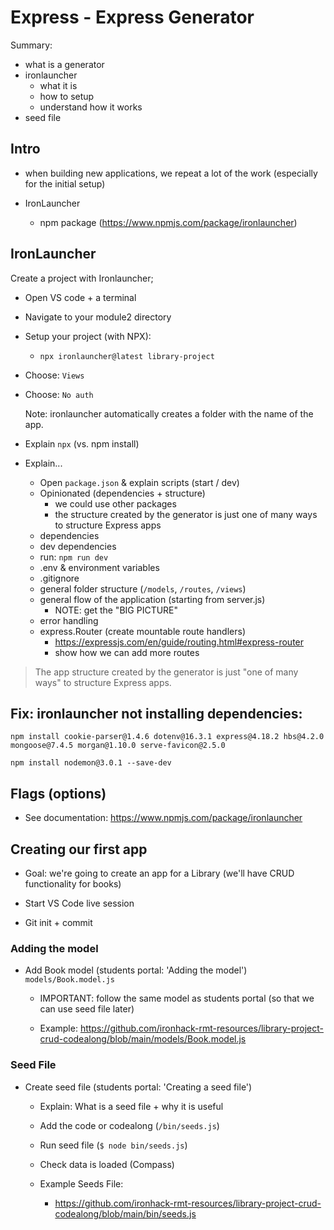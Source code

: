 

# Express - Express Generator


Summary:
- what is a generator
- ironlauncher
  - what it is
  - how to setup
  - understand how it works
- seed file




## Intro

- when building new applications, we repeat a lot of the work (especially for the initial setup)

- IronLauncher
  - npm package (https://www.npmjs.com/package/ironlauncher)




## IronLauncher

Create a project with Ironlauncher;

- Open VS code + a terminal
- Navigate to your module2 directory

- Setup your project (with NPX):

  <!-- OLD `npx --yes ironlauncher library-project` -->
  - `npx ironlauncher@latest library-project`
      <!-- note: students get a message "do you want to install 0.39..." choose yes -->


- Choose: `Views`
- Choose: `No auth`


    <!-- 

    @Luis: 
      - create with auth & just go through the code ??
      - (instead of auth codealong)
      - Nope: I think it's better that in m2 we code auth from scratch.

    -->


    Note: ironlauncher automatically creates a folder with the name of the app.


- Explain `npx` (vs. npm install)

- Explain...
  - Open `package.json` & explain scripts (start / dev)
  - Opinionated (dependencies + structure)
    - we could use other packages
    - the structure created by the generator is just one of many ways to structure Express apps
  - dependencies
  - dev dependencies
  - run: `npm run dev`
  - .env & environment variables
    <!-- IMPORTANT: explain `environment variables` here -->
  - .gitignore
  - general folder structure (`/models`, `/routes`, `/views`)
  - general flow of the application (starting from server.js)
    - NOTE: get the "BIG PICTURE"
  - error handling
  - express.Router (create mountable route handlers)
    - https://expressjs.com/en/guide/routing.html#express-router
    - show how we can add more routes



> The app structure created by the generator is just "one of many ways" to structure Express apps.



## Fix: ironlauncher not installing dependencies:
```
npm install cookie-parser@1.4.6 dotenv@16.3.1 express@4.18.2 hbs@4.2.0 mongoose@7.4.5 morgan@1.10.0 serve-favicon@2.5.0 

```

```
npm install nodemon@3.0.1 --save-dev
```



## Flags (options)

- See documentation: https://www.npmjs.com/package/ironlauncher




## Creating our first app

- Goal: we're going to create an app for a Library (we'll have CRUD functionality for books)

- Start VS Code live session

- Git init + commit

<!-- @Luis: create initial commit + push -->



### Adding the model

- Add Book model (students portal: 'Adding the model')
  `models/Book.model.js`

  - IMPORTANT: follow the same model as students portal (so that we can use seed file later)

  - Example: https://github.com/ironhack-rmt-resources/library-project-crud-codealong/blob/main/models/Book.model.js


### Seed File

- Create seed file (students portal: 'Creating a seed file')
  - Explain: What is a seed file + why it is useful
  - Add the code or codealong (`/bin/seeds.js`)
  - Run seed file (`$ node bin/seeds.js`)
  - Check data is loaded (Compass)

  - Example Seeds File: 
    - https://github.com/ironhack-rmt-resources/library-project-crud-codealong/blob/main/bin/seeds.js



    <!--
    @Luis: drop DB library-project (from previous cohorts)
    -->



